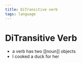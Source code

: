 ```yaml
---
title: DiTransitive verb
tags: language
---
```


# DiTransitive Verb
- a verb has two [[noun]] objects 
- I cooked a duck for her

































